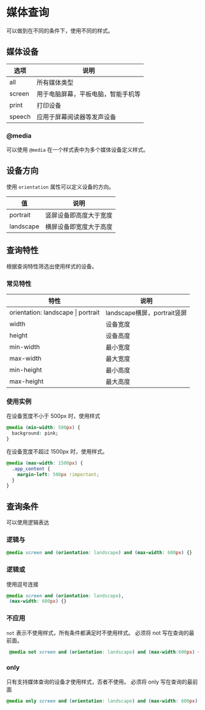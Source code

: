 # 媒体查询
可以做到在不同的条件下，使用不同的样式。



## 媒体设备

| 选项   | 说明                               |
| ------ | ---------------------------------- |
| all    | 所有媒体类型                       |
| screen | 用于电脑屏幕，平板电脑，智能手机等 |
| print  | 打印设备                           |
| speech | 应用于屏幕阅读器等发声设备         |




### @media
可以使用 `@media` 在一个样式表中为多个媒体设备定义样式。



## 设备方向
使用 `orientation` 属性可以定义设备的方向。

| 值        | 说明                   |
| --------- | ---------------------- |
| portrait  | 竖屏设备即高度大于宽度 |
| landscape | 横屏设备即宽度大于高度 |



## 查询特性
根据查询特性筛选出使用样式的设备。



### 常见特性

| 特性                               | 说明                        |
| ---------------------------------- | --------------------------- |
| orientation: landscape \| portrait | landscape横屏，portrait竖屏 |
| width                              | 设备宽度                    |
| height                             | 设备高度                    |
| min-width                          | 最小宽度                    |
| max-width                          | 最大宽度                    |
| min-height                         | 最小高度                    |
| max-height                         | 最大高度                    |


### 使用实例
在设备宽度不小于 500px 时，使用样式

```css
@media (min-width: 500px) {
  background: pink;
}
```

在设备宽度不超过 1500px 时，使用样式。

```css
@media (max-width: 1500px) {
  .app_content {
    margin-left: 500px !important;
  }
}
```


## 查询条件
可以使用逻辑表达


### 逻辑与

```css
@media screen and (orientation: landscape) and (max-width: 600px) {}
```


### 逻辑或
使用逗号连接

```css
@media screen and (orientation: landscape),
 (max-width: 600px) {}
```


### 不应用
`not` 表示不使用样式，所有条件都满足时不使用样式。
必须将 not 写在查询的最前面。

```css
 @media not screen and (orientation: landscape) and (max-width:600px) {}
```


### only
只有支持媒体查询的设备才使用样式，否者不使用。
必须将 only 写在查询的最前面

```css
@media only screen and (orientation: landscape) and (max-width: 600px) {}
```



